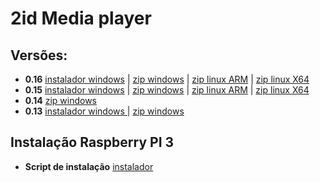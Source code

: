 # 2id Media player  
  
## Versões:

* **0.16** [instalador windows](http://popmuzserver.cloudapp.net/player/player2id.v0.16.exe) | [zip windows](http://popmuzserver.cloudapp.net/player/2idplayer.v0.16.windows.zip) | [zip linux ARM](http://popmuzserver.cloudapp.net/player/2idplayer.v0.16.linux.arm.zip) | [zip linux X64](http://popmuzserver.cloudapp.net/player/2idplayer.v0.16.linux.x64.zip)  
* **0.15** [instalador windows](http://popmuzserver.cloudapp.net/player/player2id.v0.15.exe) | [zip windows](http://popmuzserver.cloudapp.net/player/2idplayer.v0.15.windows.zip) | [zip linux ARM](http://popmuzserver.cloudapp.net/player/2idplayer.v0.15.linux.arm.zip) | [zip linux X64](http://popmuzserver.cloudapp.net/player/2idplayer.v0.15.linux.x64.zip)
* **0.14** [zip windows](http://popmuzserver.cloudapp.net/player/2idplayer.v0.14.windows.zip)
* **0.13** [instalador windows ](http://popmuzserver.cloudapp.net/player/player2id.v0.13.exe) | [zip windows](http://popmuzserver.cloudapp.net/player/2idplayer.v0.13.windows.zip)  


## Instalação Raspberry PI 3  

* **Script de instalação** [instalador](http://popmuzserver.cloudapp.net/player/install-rapsberry.sh)
